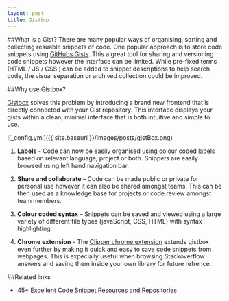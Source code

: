 ```yaml
---
layout: post
title: Gistbox
---
```



##What is a Gist?
There are many popular ways of organising, sorting and collecting resuable snippets of code. One popular approach is to store code snippets using [GitHubs Gists](https://gist.github.com). This a great tool for sharing and versioning code snippets however the interface can be limited. While pre-fixed terms (HTML / JS / CSS ) can be added to snippet descriptions to help search code, the visual separation or archived collection could be improved. 

##Why use Gistbox?


[Gistbox](http://www.gistboxapp.com/) solves this problem by introducing a brand new frontend that is directly connected with your Gist repository. This interface displays your gists within a clean, minimal interface that is both intuitive and simple to use. 

![_config.yml]({{ site.baseurl }}/images/posts/gistBox.png)

1. **Labels** - Code can now be easily organised using colour coded labels based on relevant language, project or both. Snippets are easily browsed using left hand navigation bar. 

2. **Share and collaborate** – Code can be made public or private for personal use however it can also be shared amongst teams. This can be then used as a knowledge base for projects or code review amongst team members. 

3. **Colour coded syntax** – Snippets can be saved and viewed using a large variety of  different file types (javaScript, CSS, HTML) with syntax highlighting. 

4. **Chrome extension** - The [Clipper chrome extension](https://chrome.google.com/webstore/detail/gistbox-clipper/cejmhmbmafamjegaebkjhnckhepgmido)   extends gistbox even further by making it quick and easy to save code snippets from webpages. This is expecially useful when browsing Stackoverflow answers and saving them inside your own library for future refrence. 
 

##Related links
- [45+ Excellent Code Snippet Resources and Repositories](http://www.smashingmagazine.com/2009/07/21/45-excellent-code-snippet-resources-and-repositories/)





